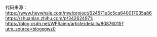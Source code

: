 代码来源：
https://www.heywhale.com/mw/project/624571e3c5ca640017035a86
https://zhuanlan.zhihu.com/p/342624971;
https://blog.csdn.net/WFRainn/article/details/80876015?utm_source=blogxgwz0
